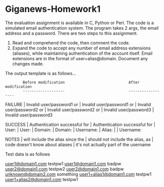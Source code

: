 Giganews-Homework1
==================

The evaluation assignment is available in C, Python or Perl.  The code is a simulated email authentication
system.  The program takes 2 args, the email address and a password.  There are two steps to this assignment.

  1) Read and comprehend the code, then comment the code.
  2) Expand the code to accept any number of email address extensions (aliases), while maintaining authentication of the
     account itself.  Email extensions are in the format of user+alias@domain.  Document any changes made.


The output template is as follows...


            Before modification                             After modification
            -------------------                             ------------------
FAILURE  |  Invalid user/password1 or                    |  Invalid user/password1 or
         |  Invalid user/password2 or                    |  Invalid user/password2 or
         |  Invalid user/password3                       |  Invalid user/password3

SUCCESS  |  Authentication successful for <username>     |  Authentication successful for <username>
         |  User: <user>                                 |  User: <user>
         |  Domain: <domain>                             |  Domain: <domain>
         |  Username: <username>                         |  Alias: <alias>
         |                                               |  Username: <username>

NOTES    |  <username> will include the alias since the  |  <username> should not include the alias, as
         |  code doesn't know about aliases              |  it's not actually part of the username

Test data is as follows

user1@domain1.com  testpw1
user1@domain1.com  badpw
user2@domain1.com  testpw2
user2@domain1.com  badpw
unknown@domain2.com  something
user1+alias1@domain1.com  testpw1
user1+alias2@domain1.com  testpw1

